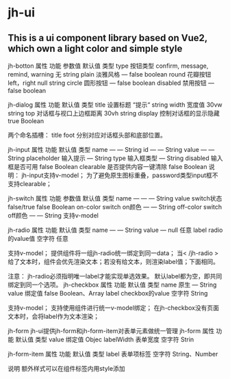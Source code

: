 # jh-ui
## This is a ui component library based on Vue2, which own a light color and simple style

jh-botton
属性	功能	参数值	默认值	类型
type	按钮类型	confirm, message, remind, warning	无	string
plain	淡雅风格	—	false	boolean
round	花瓣按钮	left，right	null	string
circle	圆形按钮	—	false	boolean
disabled	禁用按钮	—	false	boolean

jh-dialog
属性	功能	默认值	类型
title	设置标题	“提示“	string
width	宽度值	30vw	string
top	对话框与视口上边框距离	30vh	string
display	控制对话框的显示隐藏	true	Boolean

两个命名插槽：
title
foot
分别对应对话框头部和底部位置。

jh-input
属性	功能	默认值	类型
name	—	—	String
id	—	—	String
value	—	—	String
placeholder	输入提示	—	String
type	输入框类型	—	String
disabled	输入框是否可用	false	Boolean
clearable	是否提供内容一键清除	false	Boolean
说明：
jh-input支持v-model；
为了避免原生图标重叠，password类型input框不支持clearable；

jh-switch
属性	功能	参数值	默认值	类型
name	—	—	—	String
value	switch状态	false/true	false	Boolean
on-color	switch on颜色	—	—	String
off-color	switch off颜色	—	—	String
支持v-model

jh-radio
属性	功能	默认值	类型
name	—	—	String
value	—	null	任意
label	radio的value值	空字符	任意

支持v-model；
提供<jh-radio-group>组件将一组jh-radio统一绑定到同一data；
当<jh-radio>< /jh-radio >给了文本时，组件会优先渲染文本；若没有给文本，则渲染label值；下面<jh-checkbox>相同。

注意：
jh-radio必须指明唯一label才能实现单选效果。
默认label都为空，即共同绑定到同一个选项。
jh-checkbox
属性	功能	默认值	类型
name	原生	—	String
value 	绑定值	false	Boolean、Array
label	checkbox的value	空字符	String

支持v-model；
支持使用组件<jh-checkbox-grop>进行统一v-model绑定；
在jh-checkbox没有页面文本时，会将label作为文本渲染；

jh-form
jh-ui提供jh-form和jh-form-item对表单元素做统一管理
jh-form
属性	功能	默认值	类型
value	绑定值		Objec
labelWidth	表单宽度	空字符	Strin

jh-form-item
属性	功能	默认值	类型
label	表单项标签	空字符	String、Number


说明
额外样式可以在组件标签内用style添加

